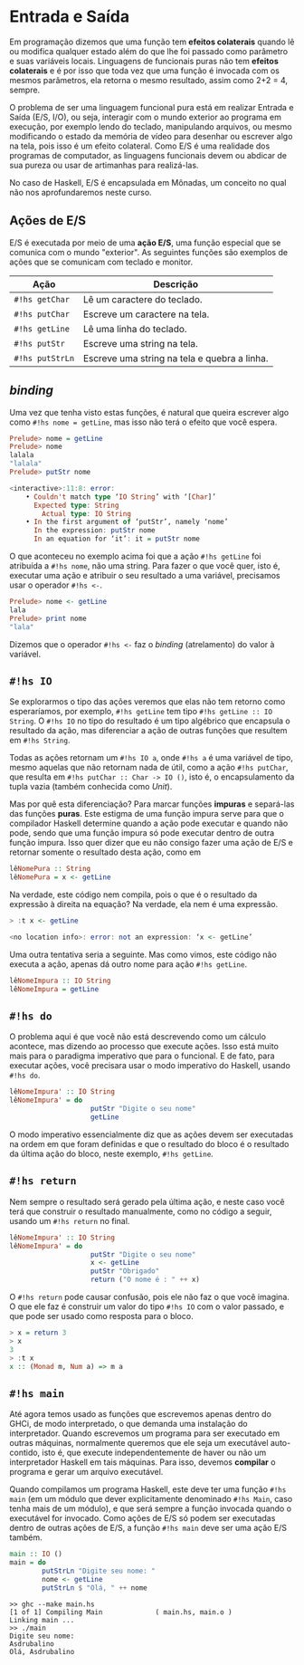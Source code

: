 # Entrada e Saída

Em programação dizemos que uma função tem **efeitos colaterais** quando lê ou modifica qualquer estado além do que lhe foi passado como parâmetro e suas variáveis locais.
Linguagens de funcionais puras não tem **efeitos colaterais** e é por isso que toda vez que uma função é invocada com os mesmos parâmetros, ela retorna o mesmo resultado, assim como 2+2 = 4, sempre.

O problema de ser uma linguagem funcional pura está em realizar Entrada e Saída (E/S, I/O), ou seja, interagir com o mundo exterior ao programa em execução, por exemplo lendo do teclado, manipulando arquivos, ou mesmo modificando o estado da memória de vídeo para desenhar ou escrever algo na tela, pois isso é um efeito colateral.
Como E/S é uma realidade dos programas de computador, as linguagens funcionais devem ou abdicar de sua pureza ou usar de artimanhas para realizá-las.

No caso de Haskell, E/S é encapsulada em Mônadas, um conceito no qual não nos aprofundaremos neste curso.


## Ações de E/S
E/S é executada por meio de uma **ação E/S**, uma função especial que se comunica com o mundo "exterior".
As seguintes funções são exemplos de ações que se comunicam com teclado e monitor.

| Ação | Descrição |
|------|-----------|
| `#!hs getChar` | Lê um caractere do teclado. |
| `#!hs putChar` | Escreve um caractere na tela. |
| `#!hs getLine` | Lê uma linha do teclado. |
| `#!hs putStr` |  Escreve uma string na tela. |
| `#!hs putStrLn` | Escreve uma string na tela e quebra a linha. |


## *binding*
Uma vez que tenha visto estas funções, é natural que queira escrever algo como `#!hs nome = getLine`, mas isso não terá o efeito que você espera.

```hs
Prelude> nome = getLine
Prelude> nome
lalala
"lalala"
Prelude> putStr nome

<interactive>:11:8: error:
    • Couldn't match type ‘IO String’ with ‘[Char]’
      Expected type: String
        Actual type: IO String
    • In the first argument of ‘putStr’, namely ‘nome’
      In the expression: putStr nome
      In an equation for ‘it’: it = putStr nome
```

O que aconteceu no exemplo acima foi que a ação `#!hs getLine` foi atribuída a `#!hs nome`, não uma string.
Para fazer o que você quer, isto é, executar uma ação e atribuir o seu resultado a uma variável, precisamos usar o operador `#!hs <-`.

```hs
Prelude> nome <- getLine
lala
Prelude> print nome
"lala"
```

Dizemos que o operador `#!hs <-` faz o *binding* (atrelamento) do valor à variável.

## `#!hs IO`

Se explorarmos o tipo das ações veremos que elas não tem retorno como esperaríamos, por exemplo, `#!hs getLine` tem tipo  `#!hs getLine :: IO String`.
O `#!hs IO` no tipo do resultado é um tipo algébrico que encapsula o resultado da ação, mas diferenciar a ação de outras funções que resultem em `#!hs String`.

Todas as ações retornam um `#!hs IO a`, onde `#!hs a` é uma variável de tipo, mesmo aquelas que não retornam nada de útil, como a ação `#!hs putChar`, que resulta em `#!hs putChar :: Char -> IO ()`, isto é, o encapsulamento da tupla vazia (também conhecida como *Unit*).

Mas por quê esta diferenciação? Para marcar funções **impuras** e separá-las das funções **puras**.
Este estigma de uma função impura serve para que o compilador Haskell determine quando a ação pode executar e quando não pode, sendo que uma função impura só pode executar dentro de outra função impura.
Isso quer dizer que eu não consigo fazer uma ação de E/S e retornar somente o resultado desta ação, como em 

```hs
lêNomePura :: String
lêNomePura = x <- getLine
```

Na verdade, este código nem compila, pois o que é o resultado da expressão à direita na equação? Na verdade, ela nem é uma expressão.

```hs
> :t x <- getLine

<no location info>: error: not an expression: ‘x <- getLine’
```

Uma outra tentativa seria a seguinte. Mas como vimos, este código não executa a ação, apenas dá outro nome para ação `#!hs getLine`.

```hs
lêNomeImpura :: IO String
lêNomeImpura = getLine
```

## `#!hs do`
O problema aqui é que você não está descrevendo como um cálculo acontece, mas dizendo ao processo que execute ações.
Isso está muito mais para o paradigma imperativo que para o funcional.
E de fato, para executar ações, você precisara usar o modo imperativo do Haskell, usando `#!hs do`.

```hs
lêNomeImpura' :: IO String
lêNomeImpura' = do
                    putStr "Digite o seu nome"
                    getLine
```

O modo imperativo essencialmente diz que as ações devem ser executadas na ordem em que foram definidas e que o resultado do bloco é o resultado da última ação do bloco, neste exemplo, `#!hs getLine`.

## `#!hs return`
Nem sempre o resultado será gerado pela última ação, e neste caso você terá que construir o resultado manualmente, como no código a seguir, usando um `#!hs return` no final.

```hs
lêNomeImpura' :: IO String
lêNomeImpura' = do
                    putStr "Digite o seu nome"
                    x <- getLine
                    putStr "Obrigado"
                    return ("O nome é : " ++ x)
```

O `#!hs return` pode causar confusão, pois ele não faz o que você imagina. O que ele faz é construir um valor do tipo `#!hs IO` com o valor passado, e que pode ser usado como resposta para o bloco.

```hs
> x = return 3
> x
3
> :t x
x :: (Monad m, Num a) => m a
```

## `#!hs main`
Até agora temos usado as funções que escrevemos apenas dentro do GHCi, de modo interpretado, o que demanda uma instalação do interpretador.
Quando escrevemos um programa para ser executado em outras máquinas, normalmente queremos que ele seja um executável auto-contido, isto é, que execute independentemente de haver ou não um interpretador Haskell em tais máquinas.
Para isso, devemos **compilar** o programa e gerar um arquivo executável.

Quando compilamos um programa Haskell, este deve ter uma função `#!hs main` (em um módulo que dever explicitamente denominado `#!hs Main`, caso tenha mais de um módulo), e que será sempre a função invocada quando o executável for invocado.
Como ações de E/S só podem ser executadas dentro de outras ações de E/S, a função `#!hs main` deve ser uma ação E/S também.

```hs
main :: IO ()
main = do
        putStrLn "Digite seu nome: "
        nome <- getLine
        putStrLn $ "Olá, " ++ nome
```

```
>> ghc --make main.hs
[1 of 1] Compiling Main             ( main.hs, main.o )
Linking main ...
>> ./main            
Digite seu nome: 
Asdrubalino
Olá, Asdrubalino
```
